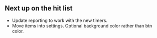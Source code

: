 # 


## Next up on the hit list
- Update reporting to work with the new timers. 
- Move items into settings. Optional background color rather than btn color. 